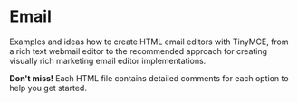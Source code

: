 # Email

Examples and ideas how to create HTML email editors with TinyMCE, from a rich text webmail editor to the recommended approach for creating visually rich marketing email editor implementations.

**Don't miss!** Each HTML file contains detailed comments for each option to help you get started.
